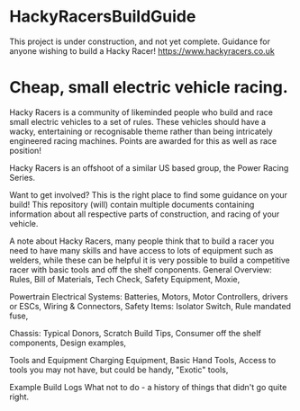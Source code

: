 # HackyRacersBuildGuide

This project is under construction, and not yet complete.
Guidance for anyone wishing to build a Hacky Racer!
https://www.hackyracers.co.uk

# Cheap, small electric vehicle racing.
Hacky Racers is a community of likeminded people who build and race small electric vehicles to a set of rules.
These vehicles should have a wacky, entertaining or recognisable theme rather than being intricately engineered racing machines. Points are awarded for this as well as race position!

Hacky Racers is an offshoot of a similar US based group, the Power Racing Series.

Want to get involved? This is the right place to find some guidance on your build!
This repository (will) contain multiple documents containing information about all respective parts of construction, and racing of your vehicle.

A note about Hacky Racers, many people think that to build a racer you need to have many skills and have access to lots of equipment such as welders, while these can be helpful it is very possible to build a competitive racer with basic tools and off the shelf conponents.
General Overview:
    Rules,
    Bill of Materials,
    Tech Check,
    Safety Equipment,
    Moxie,


Powertrain Electrical Systems:
    Batteries,
    Motors,
    Motor Controllers, drivers or ESCs,
    Wiring & Connectors,
    Safety Items:
        Isolator Switch,
        Rule mandated fuse,

Chassis:
    Typical Donors,
    Scratch Build Tips,
    Consumer off the shelf components,
    Design examples,
    

Tools and Equipment
    Charging Equipment,
    Basic Hand Tools,
    Access to tools you may not have, but could be handy,
    "Exotic" tools,

Example Build Logs
What not to do - a history of things that didn't go quite right.
